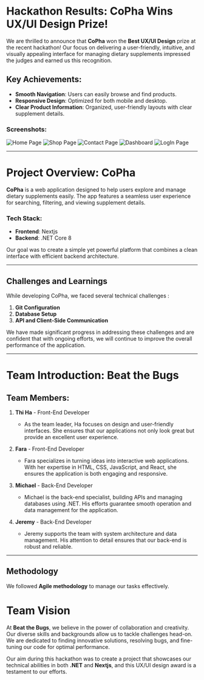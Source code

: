 # Hackathon Results: CoPha Wins UX/UI Design Prize!

We are thrilled to announce that **CoPha** won the **Best UX/UI Design** prize at the recent hackathon! Our focus on delivering a user-friendly, intuitive, and visually appealing interface for managing dietary supplements impressed the judges and earned us this recognition.

## Key Achievements:
- **Smooth Navigation**: Users can easily browse and find products.
- **Responsive Design**: Optimized for both mobile and desktop.
- **Clear Product Information**: Organized, user-friendly layouts with clear supplement details.

### Screenshots:
![Home Page](https://i.imgur.com/WhpVVp1.png)
![Shop Page](https://i.imgur.com/jlUOxSk.png)
![Contact Page](https://i.imgur.com/naKintH.png)
![Dashboard](https://i.imgur.com/CtoT7HS.png)
![LogIn Page](https://i.imgur.com/jcbbJQX.png)

---

# Project Overview: CoPha

**CoPha** is a web application designed to help users explore and manage dietary supplements easily. The app features a seamless user experience for searching, filtering, and viewing supplement details.

### Tech Stack:
- **Frontend**: Nextjs
- **Backend**: .NET Core 8

Our goal was to create a simple yet powerful platform that combines a clean interface with efficient backend architecture.

---

## Challenges and Learnings

While developing CoPha, we faced several technical challenges :

1. **Git Configuration**
2. **Database Setup** 
3. **API and Client-Side Communication**

We have made significant progress in addressing these challenges and are confident that with ongoing efforts, we will continue to improve the overall performance of the application.

---

# Team Introduction: Beat the Bugs

## Team Members:

1. **Thi Ha** - Front-End Developer
   - As the team leader, Ha focuses on design and user-friendly interfaces. She ensures that our applications not only look great but provide an excellent user experience.

2. **Fara** - Front-End Developer
   - Fara specializes in turning ideas into interactive web applications. With her expertise in HTML, CSS, JavaScript, and React, she ensures the application is both engaging and responsive.

3. **Michael** - Back-End Developer
   - Michael is the back-end specialist, building APIs and managing databases using .NET. His efforts guarantee smooth operation and data management for the application.

4. **Jeremy** - Back-End Developer
   - Jeremy supports the team with system architecture and data management. His attention to detail ensures that our back-end is robust and reliable.

---
## Methodology

We followed **Agile methodology** to manage our tasks effectively. 

# Team Vision

At **Beat the Bugs**, we believe in the power of collaboration and creativity. Our diverse skills and backgrounds allow us to tackle challenges head-on. We are dedicated to finding innovative solutions, resolving bugs, and fine-tuning our code for optimal performance.

Our aim during this hackathon was to create a project that showcases our technical abilities in both **.NET** and **Nextjs**, and this UX/UI design award is a testament to our efforts.

